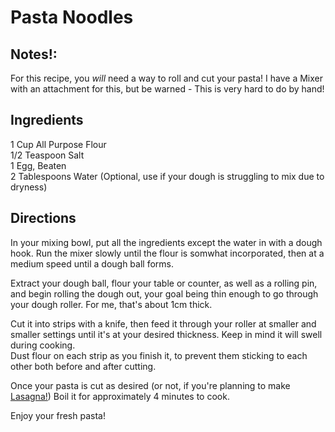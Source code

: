 # Pasta Noodles

## Notes!:
For this recipe, you *will* need a way to roll and cut your pasta! I have a Mixer with an attachment for this, but be warned - This is very hard to do by hand!  

## Ingredients  

1 Cup All Purpose Flour  
1/2 Teaspoon Salt  
1 Egg, Beaten  
2 Tablespoons Water (Optional, use if your dough is struggling to mix due to dryness)  

## Directions  

In your mixing bowl, put all the ingredients except the water in with a dough hook. Run the mixer slowly until the flour is somwhat incorporated, then at a medium speed until a dough ball forms.  

Extract your dough ball, flour your table or counter, as well as a rolling pin, and begin rolling the dough out, your goal being thin enough to go through your dough roller. For me, that's about 1cm thick.  


Cut it into strips with a knife, then feed it through your roller at smaller and smaller settings until it's at your desired thickness. Keep in mind it will swell during cooking.  
Dust flour on each strip as you finish it, to prevent them sticking to each other both before and after cutting.

Once your pasta is cut as desired (or not, if you're planning to make [Lasagna!](./Lasagna.md)) Boil it for approximately 4 minutes to cook. 


Enjoy your fresh pasta!

